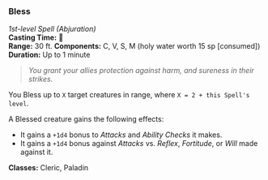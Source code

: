 ### Bless
*1st-level Spell (Abjuration)*  
**Casting Time:** 🔷  
**Range:** 30 ft.
**Components:** C, V, S, M (holy water worth 15 sp [consumed])
**Duration:** Up to 1 minute

> *You grant your allies protection against harm, and sureness in their strikes.*

You Bless up to `X` target creatures in range, where `X = 2 + this Spell's level`.

A Blessed creature gains the following effects:
- It gains a `+1d4` bonus to *Attacks* and *Ability Checks* it makes.
- It gains a `+1d4` bonus against *Attacks* vs. *Reflex*, *Fortitude*, or *Will* made against it.

**Classes:** Cleric, Paladin
